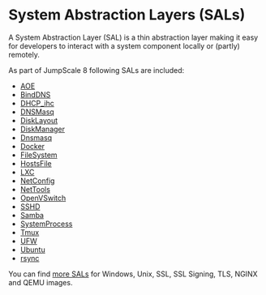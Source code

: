# System Abstraction Layers (SALs)

A System Abstraction Layer (SAL) is a thin abstraction layer making it easy for developers to interact with a system component locally or (partly) remotely.

As part of JumpScale 8 following SALs are included:

- [AOE](AOE.md)
- [BindDNS](BindDNS.md)
- [DHCP_ihc](Dhcp_ihc.md)
- [DNSMasq](Dnsmasq.md)
- [DiskLayout](Disklayout.md)
- [DiskManager](DiskManager.md)
- [Dnsmasq](Dnsmasq.md)
- [Docker](Docker.md)
- [FileSystem](FS.md)
- [HostsFile](HostsFile.md)
- [LXC](Lxc.md)
- [NetConfig](NetConfig.md)
- [NetTools](NetTools.md)
- [OpenVSwitch](OpenVSwitch.md)
- [SSHD](SSHD.md)
- [Samba](Samba.md)
- [SystemProcess](SystemProcess.md)
- [Tmux](Tmux.md)
- [UFW](UFW.md)
- [Ubuntu](Ubuntu.md)
- [rsync](rsync.md)

You can find [more SALs](../JumpscaleAPI/SUMMARY.md#L185) for Windows, Unix, SSL, SSL Signing, TLS, NGINX and QEMU images.
